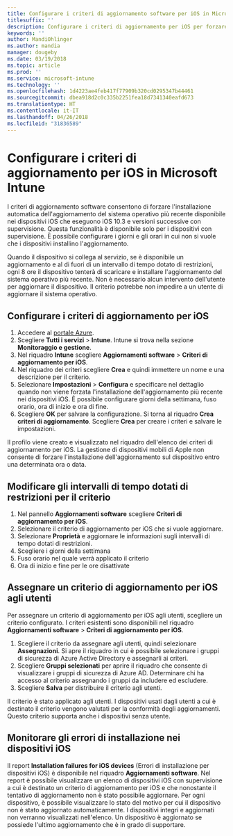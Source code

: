 ```yaml
---
title: Configurare i criteri di aggiornamento software per iOS in Microsoft Intune
titlesuffix: ''
description: Configurare i criteri di aggiornamento per iOS per forzare l'installazione automatica dell'aggiornamento software più recente disponibile nei dispositivi iOS con supervisione.
keywords: ''
author: MandiOhlinger
ms.author: mandia
manager: dougeby
ms.date: 03/19/2018
ms.topic: article
ms.prod: ''
ms.service: microsoft-intune
ms.technology: ''
ms.openlocfilehash: 1d4223ae4feb417f77909b320cd0295347b44461
ms.sourcegitcommit: dbea918d2c0c335b2251fea18d7341340eafd673
ms.translationtype: HT
ms.contentlocale: it-IT
ms.lasthandoff: 04/26/2018
ms.locfileid: "31836589"
---
```

# <a name="configure-ios-update-policies-in-microsoft-intune"></a>Configurare i criteri di aggiornamento per iOS in Microsoft Intune

I criteri di aggiornamento software consentono di forzare l'installazione automatica dell'aggiornamento del sistema operativo più recente disponibile nei dispositivi iOS che eseguono iOS 10.3 e versioni successive con supervisione. Questa funzionalità è disponibile solo per i dispositivi con supervisione. È possibile configurare i giorni e gli orari in cui non si vuole che i dispositivi installino l'aggiornamento. 

Quando il dispositivo si collega al servizio, se è disponibile un aggiornamento e al di fuori di un intervallo di tempo dotato di restrizioni, ogni 8 ore il dispositivo tenterà di scaricare e installare l'aggiornamento del sistema operativo più recente. Non è necessario alcun intervento dell'utente per aggiornare il dispositivo. Il criterio potrebbe non impedire a un utente di aggiornare il sistema operativo.

## <a name="configure-the-ios-update-policy"></a>Configurare i criteri di aggiornamento per iOS
1. Accedere al [portale Azure](https://portal.azure.com).
2. Scegliere **Tutti i servizi** > **Intune**. Intune si trova nella sezione **Monitoraggio e gestione**.
3. Nel riquadro **Intune** scegliere **Aggiornamenti software** > **Criteri di aggiornamento per iOS**.
4. Nel riquadro dei criteri scegliere **Crea** e quindi immettere un nome e una descrizione per il criterio.
5. Selezionare **Impostazioni** > **Configura** e specificare nel dettaglio quando non viene forzata l'installazione dell'aggiornamento più recente nei dispositivi iOS. È possibile configurare giorni della settimana, fuso orario, ora di inizio e ora di fine.
6. Scegliere **OK** per salvare la configurazione. Si torna al riquadro **Crea criteri di aggiornamento**. Scegliere **Crea** per creare i criteri e salvare le impostazioni.

Il profilo viene creato e visualizzato nel riquadro dell'elenco dei criteri di aggiornamento per iOS. La gestione di dispositivi mobili di Apple non consente di forzare l'installazione dell'aggiornamento sul dispositivo entro una determinata ora o data. 

## <a name="change-the-restricted-times-for-the-policy"></a>Modificare gli intervalli di tempo dotati di restrizioni per il criterio

1.  Nel pannello **Aggiornamenti software** scegliere **Criteri di aggiornamento per iOS**.
2.  Selezionare il criterio di aggiornamento per iOS che si vuole aggiornare.
3.  Selezionare **Proprietà** e aggiornare le informazioni sugli intervalli di tempo dotati di restrizioni.
4.  Scegliere i giorni della settimana
5.  Fuso orario nel quale verrà applicato il criterio
6.  Ora di inizio e fine per le ore disattivate

## <a name="assign-an-ios-update-policy-to-users"></a>Assegnare un criterio di aggiornamento per iOS agli utenti

Per assegnare un criterio di aggiornamento per iOS agli utenti, scegliere un criterio configurato. I criteri esistenti sono disponibili nel riquadro **Aggiornamenti software** > **Criteri di aggiornamento per iOS**.

1. Scegliere il criterio da assegnare agli utenti, quindi selezionare **Assegnazioni**. Si apre il riquadro in cui è possibile selezionare i gruppi di sicurezza di Azure Active Directory e assegnarli ai criteri.
2. Scegliere **Gruppi selezionati** per aprire il riquadro che consente di visualizzare i gruppi di sicurezza di Azure AD. Determinare chi ha accesso al criterio assegnando i gruppi da includere ed escludere.
3. Scegliere **Salva** per distribuire il criterio agli utenti.

Il criterio è stato applicato agli utenti. I dispositivi usati dagli utenti a cui è destinato il criterio vengono valutati per la conformità degli aggiornamenti. Questo criterio supporta anche i dispositivi senza utente.

## <a name="monitor-ios-device-installation-failures"></a>Monitorare gli errori di installazione nei dispositivi iOS
<!-- 1352223 -->
Il report **Installation failures for iOS devices** (Errori di installazione per dispositivi iOS) è disponibile nel riquadro **Aggiornamenti software**. Nel report è possibile visualizzare un elenco di dispositivi iOS con supervisione a cui è destinato un criterio di aggiornamento per iOS e che nonostante il tentativo di aggiornamento non è stato possibile aggiornare. Per ogni dispositivo, è possibile visualizzare lo stato del motivo per cui il dispositivo non è stato aggiornato automaticamente. I dispositivi integri e aggiornati non verranno visualizzati nell'elenco. Un dispositivo è aggiornato se possiede l'ultimo aggiornamento che è in grado di supportare.

